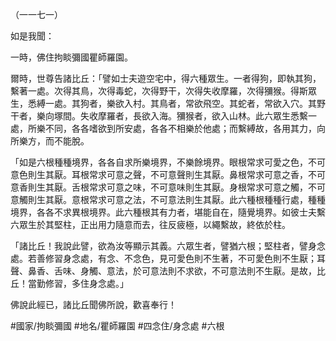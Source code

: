 （一一七一）

如是我聞：

一時，佛住拘睒彌國瞿師羅園。

爾時，世尊告諸比丘：「譬如士夫遊空宅中，得六種眾生。一者得狗，即執其狗，繫著一處。次得其鳥，次得毒蛇，次得野干，次得失收摩羅，次得獼猴。得斯眾生，悉縛一處。其狗者，樂欲入村。其鳥者，常欲飛空。其蛇者，常欲入穴。其野干者，樂向塚間。失收摩羅者，長欲入海。獼猴者，欲入山林。此六眾生悉繫一處，所樂不同，各各嗜欲到所安處，各各不相樂於他處；而繫縛故，各用其力，向所樂方，而不能脫。

「如是六根種種境界，各各自求所樂境界，不樂餘境界。眼根常求可愛之色，不可意色則生其厭。耳根常求可意之聲，不可意聲則生其厭。鼻根常求可意之香，不可意香則生其厭。舌根常求可意之味，不可意味則生其厭。身根常求可意之觸，不可意觸則生其厭。意根常求可意之法，不可意法則生其厭。此六種根種種行處，種種境界，各各不求異根境界。此六種根其有力者，堪能自在，隨覺境界。如彼士夫繫六眾生於其堅柱，正出用力隨意而去，往反疲極，以繩繫故，終依於柱。

「諸比丘！我說此譬，欲為汝等顯示其義。六眾生者，譬猶六根；堅柱者，譬身念處。若善修習身念處，有念、不念色，見可愛色則不生著，不可愛色則不生厭；耳聲、鼻香、舌味、身觸、意法，於可意法則不求欲，不可意法則不生厭。是故，比丘！當勤修習，多住身念處。」

佛說此經已，諸比丘聞佛所說，歡喜奉行！

#國家/拘睒彌國
#地名/瞿師羅園
#四念住/身念處
#六根

